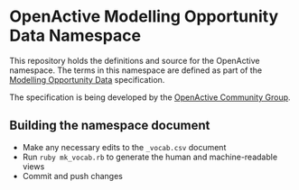 # OpenActive Modelling Opportunity Data Namespace

This repository holds the definitions and source for the OpenActive namespace. The terms in this namespace are defined as part of the [Modelling Opportunity Data](https://www.openactive.io/modelling-opportunity-data/) specification.

The specification is being developed by the [OpenActive Community Group](https://www.w3.org/community/openactive).

## Building the namespace document

* Make any necessary edits to the `_vocab.csv` document
* Run `ruby mk_vocab.rb` to generate the human and machine-readable views
* Commit and push changes


